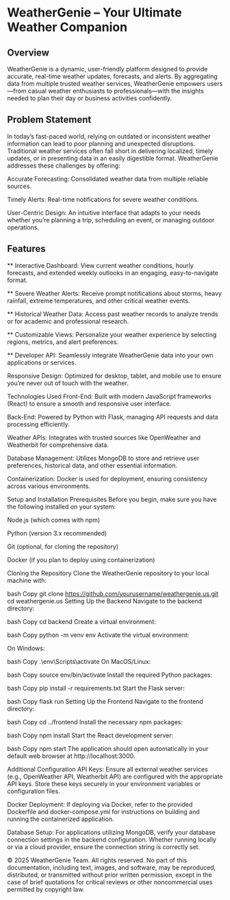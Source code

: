 # WeatherGenie – Your Ultimate Weather Companion
## Overview
WeatherGenie is a dynamic, user-friendly platform designed to provide accurate, real-time weather updates, forecasts, and alerts. By aggregating data from multiple trusted weather services, WeatherGenie empowers users—from casual weather enthusiasts to professionals—with the insights needed to plan their day or business activities confidently.

## Problem Statement
In today’s fast-paced world, relying on outdated or inconsistent weather information can lead to poor planning and unexpected disruptions. Traditional weather services often fall short in delivering localized, timely updates, or in presenting data in an easily digestible format. WeatherGenie addresses these challenges by offering:

Accurate Forecasting: Consolidated weather data from multiple reliable sources.

Timely Alerts: Real-time notifications for severe weather conditions.

User-Centric Design: An intuitive interface that adapts to your needs whether you’re planning a trip, scheduling an event, or managing outdoor operations.

## Features
** Interactive Dashboard: View current weather conditions, hourly forecasts, and extended weekly outlooks in an engaging, easy-to-navigate format.

** Severe Weather Alerts: Receive prompt notifications about storms, heavy rainfall, extreme temperatures, and other critical weather events.

** Historical Weather Data: Access past weather records to analyze trends or for academic and professional research.

** Customizable Views: Personalize your weather experience by selecting regions, metrics, and alert preferences.

** Developer API: Seamlessly integrate WeatherGenie data into your own applications or services.

Responsive Design: Optimized for desktop, tablet, and mobile use to ensure you’re never out of touch with the weather.

Technologies Used
Front-End: Built with modern JavaScript frameworks (React) to ensure a smooth and responsive user interface.

Back-End: Powered by Python with Flask, managing API requests and data processing efficiently.

Weather APIs: Integrates with trusted sources like OpenWeather and Weatherbit for comprehensive data.

Database Management: Utilizes MongoDB to store and retrieve user preferences, historical data, and other essential information.

Containerization: Docker is used for deployment, ensuring consistency across various environments.

Setup and Installation
Prerequisites
Before you begin, make sure you have the following installed on your system:

Node.js (which comes with npm)

Python (version 3.x recommended)

Git (optional, for cloning the repository)

Docker (if you plan to deploy using containerization)

Cloning the Repository
Clone the WeatherGenie repository to your local machine with:

bash
Copy
git clone https://github.com/yourusername/weathergenie.us.git
cd weathergenie.us
Setting Up the Backend
Navigate to the backend directory:

bash
Copy
cd backend
Create a virtual environment:

bash
Copy
python -m venv env
Activate the virtual environment:

On Windows:

bash
Copy
.\env\Scripts\activate
On MacOS/Linux:

bash
Copy
source env/bin/activate
Install the required Python packages:

bash
Copy
pip install -r requirements.txt
Start the Flask server:

bash
Copy
flask run
Setting Up the Frontend
Navigate to the frontend directory:

bash
Copy
cd ../frontend
Install the necessary npm packages:

bash
Copy
npm install
Start the React development server:

bash
Copy
npm start
The application should open automatically in your default web browser at http://localhost:3000.

Additional Configuration
API Keys: Ensure all external weather services (e.g., OpenWeather API, Weatherbit API) are configured with the appropriate API keys. Store these keys securely in your environment variables or configuration files.

Docker Deployment: If deploying via Docker, refer to the provided Dockerfile and docker-compose.yml for instructions on building and running the containerized application.

Database Setup: For applications utilizing MongoDB, verify your database connection settings in the backend configuration. Whether running locally or via a cloud provider, ensure the connection string is correctly set.

© 2025 WeatherGenie Team. All rights reserved.
No part of this documentation, including text, images, and software, may be reproduced, distributed, or transmitted without prior written permission, except in the case of brief quotations for critical reviews or other noncommercial uses permitted by copyright law.
